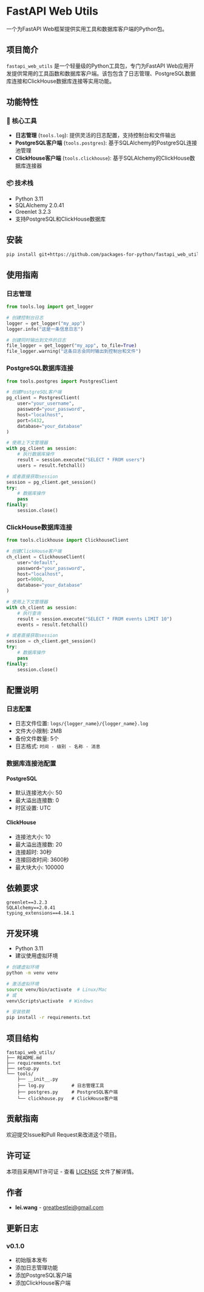 # FastAPI Web Utils

一个为FastAPI Web框架提供实用工具和数据库客户端的Python包。

## 项目简介

`fastapi_web_utils` 是一个轻量级的Python工具包，专门为FastAPI Web应用开发提供常用的工具函数和数据库客户端。该包包含了日志管理、PostgreSQL数据库连接和ClickHouse数据库连接等实用功能。

## 功能特性

### 🔧 核心工具

- **日志管理** (`tools.log`): 提供灵活的日志配置，支持控制台和文件输出
- **PostgreSQL客户端** (`tools.postgres`): 基于SQLAlchemy的PostgreSQL连接池管理
- **ClickHouse客户端** (`tools.clickhouse`): 基于SQLAlchemy的ClickHouse数据库连接器

### 📦 技术栈

- Python 3.11
- SQLAlchemy 2.0.41
- Greenlet 3.2.3
- 支持PostgreSQL和ClickHouse数据库

## 安装

```bash
pip install git+https://github.com/packages-for-python/fastapi_web_utils
```

## 使用指南

### 日志管理

```python
from tools.log import get_logger

# 创建控制台日志
logger = get_logger("my_app")
logger.info("这是一条信息日志")

# 创建同时输出到文件的日志
file_logger = get_logger("my_app", to_file=True)
file_logger.warning("这条日志会同时输出到控制台和文件")
```

### PostgreSQL数据库连接

```python
from tools.postgres import PostgresClient

# 创建PostgreSQL客户端
pg_client = PostgresClient(
    user="your_username",
    password="your_password", 
    host="localhost",
    port=5432,
    database="your_database"
)

# 使用上下文管理器
with pg_client as session:
    # 执行数据库操作
    result = session.execute("SELECT * FROM users")
    users = result.fetchall()

# 或者直接获取session
session = pg_client.get_session()
try:
    # 数据库操作
    pass
finally:
    session.close()
```

### ClickHouse数据库连接

```python
from tools.clickhouse import ClickhouseClient

# 创建ClickHouse客户端
ch_client = ClickhouseClient(
    user="default",
    password="your_password",
    host="localhost", 
    port=9000,
    database="your_database"
)

# 使用上下文管理器
with ch_client as session:
    # 执行查询
    result = session.execute("SELECT * FROM events LIMIT 10")
    events = result.fetchall()

# 或者直接获取session
session = ch_client.get_session()
try:
    # 数据库操作
    pass
finally:
    session.close()
```

## 配置说明

### 日志配置

- 日志文件位置: `logs/{logger_name}/{logger_name}.log`
- 文件大小限制: 2MB
- 备份文件数量: 5个
- 日志格式: `时间 - 级别 - 名称 - 消息`

### 数据库连接池配置

#### PostgreSQL
- 默认连接池大小: 50
- 最大溢出连接数: 0
- 时区设置: UTC

#### ClickHouse  
- 连接池大小: 10
- 最大溢出连接数: 20
- 连接超时: 30秒
- 连接回收时间: 3600秒
- 最大块大小: 100000

## 依赖要求

```
greenlet==3.2.3
SQLAlchemy==2.0.41
typing_extensions==4.14.1
```

## 开发环境

- Python 3.11
- 建议使用虚拟环境

```bash
# 创建虚拟环境
python -m venv venv

# 激活虚拟环境
source venv/bin/activate  # Linux/Mac
# 或
venv\Scripts\activate  # Windows

# 安装依赖
pip install -r requirements.txt
```

## 项目结构

```
fastapi_web_utils/
├── README.md
├── requirements.txt
├── setup.py
└── tools/
    ├── __init__.py
    ├── log.py          # 日志管理工具
    ├── postgres.py     # PostgreSQL客户端
    └── clickhouse.py   # ClickHouse客户端
```

## 贡献指南

欢迎提交Issue和Pull Request来改进这个项目。

## 许可证

本项目采用MIT许可证 - 查看 [LICENSE](LICENSE) 文件了解详情。

## 作者

- **lei.wang** - [greatbestlei@gmail.com](mailto:greatbestlei@gmail.com)

## 更新日志

### v0.1.0
- 初始版本发布
- 添加日志管理功能
- 添加PostgreSQL客户端
- 添加ClickHouse客户端
